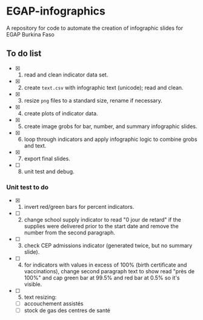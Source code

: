 # EGAP-infographics
A repository for code to automate the creation of infographic slides for EGAP Burkina Faso

## To do list

 - [x] 1. read and clean indicator data set.
 - [x] 2. create `text.csv` with infographic text (unicode); read and clean.
 - [x] 3. resize `png` files to a standard size, rename if necessary.
 - [x] 4. create plots of indicator data.
 - [x] 5. create image grobs for bar, number, and summary infographic slides.
 - [x] 6. loop through indicators and apply infographic logic to combine grobs and text.
 - [x] 7. export final slides.
 - [ ] 8. unit test and debug.

### Unit test to do

 - [x] 1. invert red/green bars for percent indicators.
 - [ ] 2. change school supply indicator to read "0 jour de retard" if the supplies were delivered prior to the start date and remove the number from the second paragraph.
 - [ ] 3. check CEP admissions indicator (generated twice, but no summary slide).
 - [ ] 4. for indicators with values in excess of 100% (birth certificate and vaccinations), change second paragraph text to show read "près de 100%" and cap green bar at 99.5% and red bar at 0.5% so it's visible.
 - [ ] 5. text resizing:
     - [ ] accouchement assistés
     - [ ] stock de gas des centres de santé
